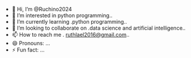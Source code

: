 - 👋 Hi, I’m @Ruchino2024
- 👀 I’m interested in python programming..
- 🌱 I’m currently learning .python programming..
- 💞️ I’m looking to collaborate on .data science and artificial intelligence..
- 📫 How to reach me . ruthlael2016@gmail.com..
- 😄 Pronouns: ...
- ⚡ Fun fact: ...

<!---
Ruchino2024/Ruchino2024 is a ✨ special ✨ repository because its `README.md` (this file) appears on your GitHub profile.
You can click the Preview link to take a look at your changes.
--->
